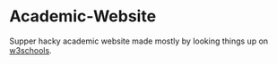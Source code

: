# Academic-Website

Supper hacky academic website made mostly by looking things up on [w3schools](https://www.w3schools.com/).
